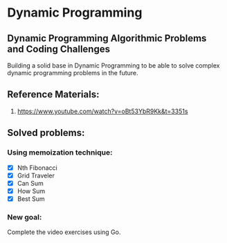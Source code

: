 # Dynamic Programming

## Dynamic Programming Algorithmic Problems and Coding Challenges

Building a solid base in Dynamic Programming to be able to solve complex dynamic programming problems in the future.

## Reference Materials:

1. https://www.youtube.com/watch?v=oBt53YbR9Kk&t=3351s

## Solved problems:

### Using memoization technique:

- [x] Nth Fibonacci 
- [x] Grid Traveler
- [x] Can Sum
- [x] How Sum
- [x] Best Sum

### New goal:

Complete the video exercises using Go.
